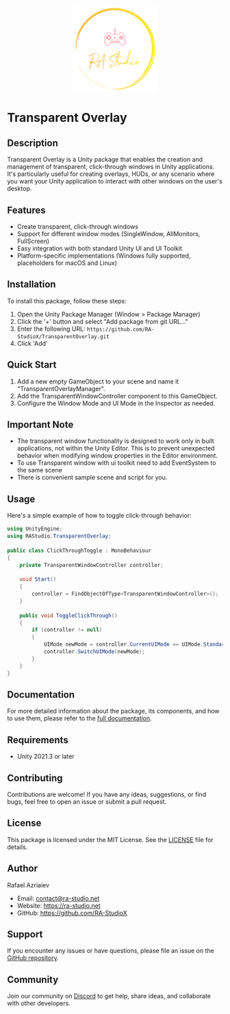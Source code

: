 <p align="center">
    <a href="https://ra-studio.net" target="_blank">
        <img src="Images/RAStudio-logo.svg" alt="RA Studio Logo" width="200"/>
    </a>
</p>

# Transparent Overlay

## Description

Transparent Overlay is a Unity package that enables the creation and management of transparent, click-through windows in Unity applications. It's particularly useful for creating overlays, HUDs, or any scenario where you want your Unity application to interact with other windows on the user's desktop.

## Features

- Create transparent, click-through windows
- Support for different window modes (SingleWindow, AllMonitors, FullScreen)
- Easy integration with both standard Unity UI and UI Toolkit
- Platform-specific implementations (Windows fully supported, placeholders for macOS and Linux)

## Installation

To install this package, follow these steps:

1. Open the Unity Package Manager (Window > Package Manager)
2. Click the '+' button and select "Add package from git URL..."
3. Enter the following URL: `https://github.com/RA-StudioX/TransparentOverlay.git`
4. Click 'Add'

## Quick Start

1. Add a new empty GameObject to your scene and name it "TransparentOverlayManager".
2. Add the TransparentWindowController component to this GameObject.
3. Configure the Window Mode and UI Mode in the Inspector as needed.

## Important Note

- The transparent window functionality is designed to work only in built applications, not within the Unity Editor. This is to prevent unexpected behavior when modifying window properties in the Editor environment.
- To use Transparent window with ui toolkit need to add EventSystem to the same scene
- There is convenient sample scene and script for you.

## Usage

Here's a simple example of how to toggle click-through behavior:

```csharp
using UnityEngine;
using RAStudio.TransparentOverlay;

public class ClickThroughToggle : MonoBehaviour
{
    private TransparentWindowController controller;

    void Start()
    {
        controller = FindObjectOfType<TransparentWindowController>();
    }

    public void ToggleClickThrough()
    {
        if (controller != null)
        {
            UIMode newMode = controller.CurrentUIMode == UIMode.Standard ? UIMode.UIToolkit : UIMode.Standard;
            controller.SwitchUIMode(newMode);
        }
    }
}
```

## Documentation

For more detailed information about the package, its components, and how to use them, please refer to the [full documentation](https://github.com/RA-StudioX/TransparentOverlay/blob/main/Documentation~/TransparentOverlay.md).

## Requirements

- Unity 2021.3 or later

## Contributing

Contributions are welcome! If you have any ideas, suggestions, or find bugs, feel free to open an issue or submit a pull request.

## License

This package is licensed under the MIT License. See the [LICENSE](https://github.com/RA-StudioX/TransparentOverlay/blob/main/LICENSE.md) file for details.

## Author

Rafael Azriaiev

- Email: contact@ra-studio.net
- Website: https://ra-studio.net
- GitHub: https://github.com/RA-StudioX

## Support

If you encounter any issues or have questions, please file an issue on the [GitHub repository](https://github.com/RA-StudioX/TransparentOverlay/issues).

## Community

Join our community on [Discord](https://discord.gg/cBdHEGjR) to get help, share ideas, and collaborate with other developers.
